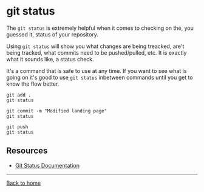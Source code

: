 # git status

The `git status` is extremely helpful when it comes to checking on the, you guessed it, status of your repository.

Using `git status` will show you what changes are being treacked, are't being tracked, what commits need to be pushed/pulled, etc. It is exactly what it sounds like, a status check.

It's a command that is safe to use at any time. If you want to see what is going on it's good to use `git status` inbetween commands until you get to know the flow better.

```
git add .
git status

git commit -m "Modified landing page"
git status

git push
git status
```

## Resources

- [Git Status Documentation](https://git-scm.com/docs/git-status)

---

[Back to home](../README.md)